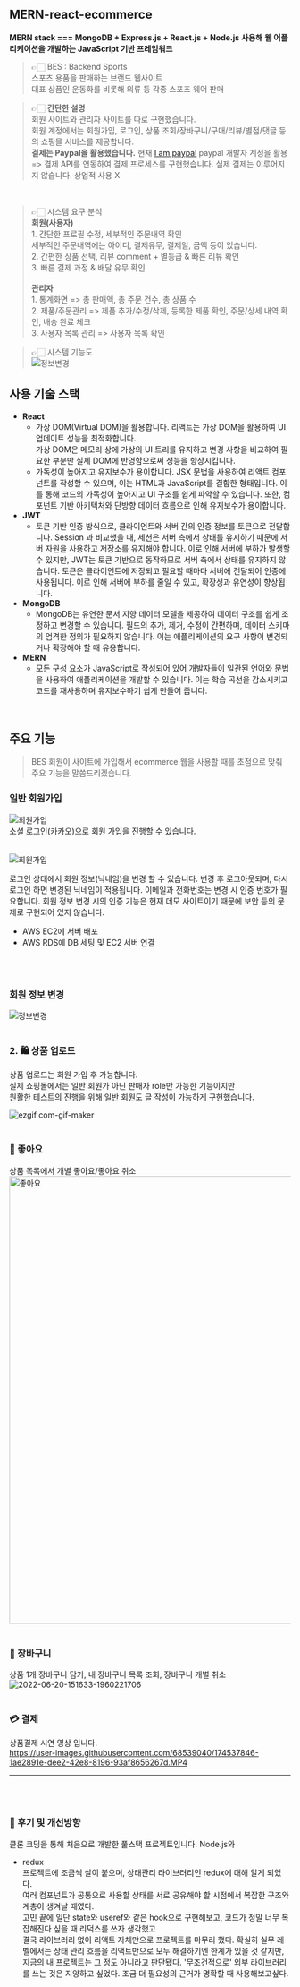 ## MERN-react-ecommerce
**MERN stack === MongoDB + Express.js + React.js + Node.js 사용해 웹 어플리케이션을 개발하는 JavaScript 기반 프레임워크**

> 👉🏻 BES : Backend Sports <br />
> 스포츠 용품을 판매하는 브랜드 웹사이트 <br />
대표 상품인 운동화를 비롯해 의류 등 각종 스포츠 웨어 판매

> 👉🏻 **간단한 설명** <br />
>  회원 사이트와 관리자 사이트를 따로 구현했습니다. <br />
>  회원 계정에서는 회원가입, 로그인, 상품 조회/장바구니/구매/리뷰/별점/댓글 등의 쇼핑몰 서비스를 제공합니다. <br />
>  **결제는 Paypal을 활용했습니다.**
>   현재 [I am paypal](https://developer.paypal.com/) paypal 개발자 계정을 활용 => 결제 API를 연동하여 결제 프로세스를 구현했습니다. 실제 결제는 이루어지지 않습니다. 상업적 사용 X
<br />

> 👉🏻 시스템 요구 분석 <br />
> **회원(사용자)** <br /> 1. 간단한 프로필 수정, 세부적인 주문내역 확인 <br />
세부적인 주문내역에는 아이디, 결제유무, 결제일, 금액 등이 있습니다. <br />
> 2. 간편한 상품 선택, 리뷰 comment + 별등급 & 빠른 리뷰 확인 <br />
> 3. 빠른 결제 과정 & 배달 유무 확인
> <br /> <br />
> **관리자** <br /> 1. 통계화면 => 총 판매액, 총 주문 건수, 총 상품 수
> <br /> 2. 제품/주문관리 => 제품 추가/수정/삭제, 등록한 제품 확인, 주문/상세 내역 확인, 배송 완료 체크 <br /> 3. 사용자 목록 관리 => 사용자 목록 확인

> 👉🏻 시스템 기능도 <br />
![정보변경](https://github.com/minyoung0101q/mern-sports-ecommerce-website/assets/130943387/cc1634d9-89de-4508-a836-2b6bf50fbc35) <br />

## 사용 기술 스택
- **React** 
  - 가상 DOM(Virtual DOM)을 활용합니다.
리액트는 가상 DOM을 활용하여 UI 업데이트 성능을 최적화합니다. <br />가상 DOM은 메모리 상에 가상의 UI 트리를 유지하고 변경 사항을 비교하여 필요한 부분만 실제 DOM에 반영함으로써 성능을 향상시킵니다.
  - 가독성이 높아지고 유지보수가 용이합니다.
JSX 문법을 사용하여 리액트 컴포넌트를 작성할 수 있으며, 이는 HTML과 JavaScript를 결합한 형태입니다. 이를 통해 코드의 가독성이 높아지고 UI 구조를 쉽게 파악할 수 있습니다. 또한, 컴포넌트 기반 아키텍처와 단방향 데이터 흐름으로 인해 유지보수가 용이합니다.
- **JWT**
  - 토큰 기반 인증 방식으로, 클라이언트와 서버 간의 인증 정보를 토큰으로 전달합니다.
Session 과 비교했을 때, 세션은 서버 측에서 상태를 유지하기 때문에 서버 자원을 사용하고 저장소를 유지해야 합니다. 이로 인해 서버에 부하가 발생할 수 있지만, JWT는 토큰 기반으로 동작하므로 서버 측에서 상태를 유지하지 않습니다. 토큰은 클라이언트에 저장되고 필요할 때마다 서버에 전달되어 인증에 사용됩니다. 이로 인해 서버에 부하를 줄일 수 있고, 확장성과 유연성이 향상됩니다. 
- **MongoDB**
  - MongoDB는 유연한 문서 지향 데이터 모델을 제공하여 데이터 구조를 쉽게 조정하고 변경할 수 있습니다. 필드의 추가, 제거, 수정이 간편하며, 데이터 스키마의 엄격한 정의가 필요하지 않습니다. 이는 애플리케이션의 요구 사항이 변경되거나 확장해야 할 때 유용합니다.
- **MERN**
  - 모든 구성 요소가 JavaScript로 작성되어 있어 개발자들이 일관된 언어와 문법을 사용하여 애플리케이션을 개발할 수 있습니다. 이는 학습 곡선을 감소시키고 코드를 재사용하며 유지보수하기 쉽게 만들어 줍니다.
<br />

## 주요 기능
> BES 회원이 사이트에 가입해서 ecommerce 웹을 사용할 때를 초점으로 맞춰 주요 기능을 말씀드리겠습니다.

### 일반 회원가입 <br />
![회원가입](https://user-images.githubusercontent.com/68539040/174229163-87deaa3e-713b-428f-8bce-c2c0478e492d.gif) <br />
소셜 로그인(카카오)으로 회원 가입을 진행할 수 있습니다.  <br /> <br />

![회원가입](https://user-images.githubusercontent.com/68539040/174229163-87deaa3e-713b-428f-8bce-c2c0478e492d.gif) <br />

로그인 상태에서 회원 정보(닉네임)을 변경 할 수 있습니다. 변경 후 로그아웃되며, 다시 로그인 하면 변경된 닉네임이 적용됩니다.
이메일과 전화번호는 변경 시 인증 번호가 필요합니다. 회원 정보 변경 시의 인증 기능은 현재 데모 사이트이기 때문에 보안 등의 문제로 구현되어 있지 않습니다.
<br />

+ AWS EC2에 서버 배포
+ AWS RDS에 DB 세팅 및 EC2 서버 연결 <br />

<br /> <br />

### 회원 정보 변경 <br />
![정보변경](https://user-images.githubusercontent.com/68539040/174230527-aedc5dc0-8883-4a3e-bac6-e682ff4d28fc.gif)  <br />  <br />


### 2. 🛍 상품 업로드
상품 업로드는 회원 가입 후 가능합니다. <br />
실제 쇼핑몰에서는 일반 회원가 아닌 판매자 role만 가능한 기능이지만  <br />
원활한 테스트의 진행을 위해 일반 회원도 글 작성이 가능하게 구현했습니다. <br />

![ezgif com-gif-maker](https://user-images.githubusercontent.com/68539040/174232925-6e9cb0d1-d92c-46bc-8f24-d53ba1322936.gif)  <br />  <br />

### 💓 좋아요
상품 목록에서 개별 좋아요/좋아요 취소 <br />
<img width="800" alt="좋아요" src="https://user-images.githubusercontent.com/68539040/174553331-3d8a952e-4d02-4371-b492-82836a7995bd.png"> <br /> <br />

### 🛒 장바구니
상품 1개 장바구니 담기, 내 장바구니 목록 조회, 장바구니 개별 취소 <br />
![2022-06-20-151633-1960221706](https://user-images.githubusercontent.com/68539040/174537326-5f740810-66bf-40af-a4a4-9c9b02e29437.gif) <br /> <br />

### 💳 결제
상품결제 시연 영상 입니다. <br />
https://user-images.githubusercontent.com/68539040/174537846-1ae2891e-dee2-42e8-8196-93af8656267d.MP4 <br /> <hr /> <br /> <br />

### 📝 후기 및 개선방향
클론 코딩을 통해 처음으로 개발한 풀스택 프로젝트입니다.
Node.js와 
+ redux  <br />
프로젝트에 조금씩 살이 붙으며, 상태관리 라이브러리인 redux에 대해 알게 되었다.  <br />
여러 컴포넌트가 공통으로 사용할 상태를 서로 공유해야 할 시점에서 복잡한 구조와 계층이 생겨날 때였다.  <br />
고민 끝에 일단 state와 useref와 같은 hook으로 구현해보고, 코드가 정말 너무 복잡해진다 싶을 때 리덕스를 쓰자 생각했고  <br />
결국 라이브러리 없이 리액트 자체만으로 프로젝트를 마무리 했다.
확실히 실무 레벨에서는 상태 관리 흐름을 리액트만으로 모두 해결하기엔 한계가 있을 것 같지만, 지금의 내 프로젝트는 그 정도 아니라고 판단됐다.
'무조건적으로' 외부 라이브러리를 쓰는 것은 지양하고 싶었다. 조금 더 필요성의 근거가 명확할 때 사용해보고싶다. <br />




